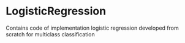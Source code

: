 # LogisticRegression
Contains code of implementation logistic regression developed from scratch for multiclass classification
